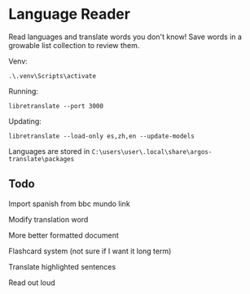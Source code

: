 # Language Reader
Read languages and translate words you don't know!
Save words in a growable list collection to review them.

Venv:
```
.\.venv\Scripts\activate
```

Running:
```
libretranslate --port 3000
```

Updating:
```
libretranslate --load-only es,zh,en --update-models
```

Languages are stored in `C:\users\user\.local\share\argos-translate\packages`

## Todo
Import spanish from bbc mundo link

Modify translation word

More better formatted document

Flashcard system (not sure if I want it long term)

Translate highlighted sentences

Read out loud